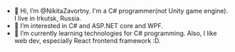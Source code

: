 - 👋 Hi, I’m @NikitaZavortny. I'm a C# programmer(not Unity game engine). I live in Irkutsk, Russia.
- 👀 I’m interested in C# and ASP.NET core and WPF.
- 🌱 I’m currently learning technologies for C# programming. Also, I like web dev, especially React frontend framework :D.

<!---
NikitaZavortny/NikitaZavortny is a ✨ special ✨ repository because its `README.md` (this file) appears on your GitHub profile.
You can click the Preview link to take a look at your changes.
--->
